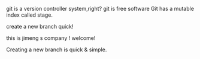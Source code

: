 git is a version controller system,right?
git is free software
Git has a mutable index called stage.


create a new branch quick!



this is jimeng s company !
welcome!


Creating a new branch is quick & simple.